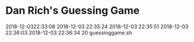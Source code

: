 # Dan Rich's Guessing Game


2018-12-0322:33:08
2018-12-03 22:35:24
2018-12-03 22:35:51
2018-12-03 22:36:03
2018-12-03 22:36:34
20 guessinggame.sh
